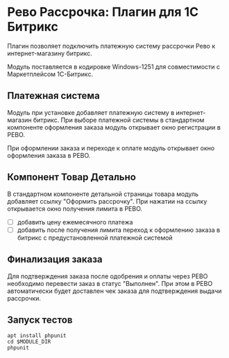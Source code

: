 # Рево Рассрочка: Плагин для 1С Битрикс 

Плагин позволяет подключить платежную систему 
рассрочки Рево к интернет-магазину битрикс. 

Модуль поставляется в кодировке Windows-1251 для совместимости с Маркетплейсом 1С-Битрикс.

## Платежная система

Модуль при установке добавляет платежную систему в интернет-магазин битрикс.
При выборе платежной системы в стандартном компоненте оформления заказа модуль 
открывает окно регистрации в РЕВО.

При оформлении заказа и переходе к оплате модуль открывает окно оформления заказа в РЕВО.

## Компонент Товар Детально

В стандартном компоненте детальной страницы товара модуль добавляет ссылку "Оформить рассрочку".
При нажатии на ссылку открывается окно получения лимита в РЕВО.

- [ ] добавить цену ежемесячного платежа
- [ ] добавить после получения лимита переход к оформлению заказа в битрикс с предустановленной платежной системой
 
## Финализация заказа

Для подтверждения заказа после одобрения и оплаты через РЕВО необходимо
перевести заказ в статус "Выполнен". При этом в РЕВО автоматически будет доставлен чек заказа для подтверждения выдачи рассрочки.

## Запуск тестов

```
apt install phpunit
cd $MODULE_DIR
phpunit
```
